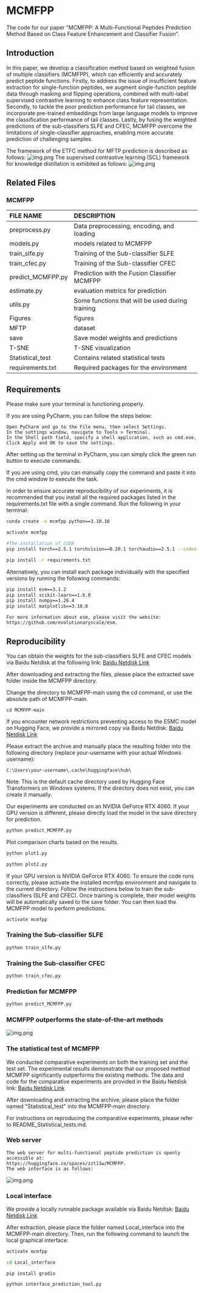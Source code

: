 # MCMFPP  
The code for our paper "MCMFPP: A Multi-Functional Peptides Prediction Method Based on Class Feature Enhancement and Classifier Fusion”.   

## Introduction
In this paper, we develop a classification method based on weighted fusion of multiple classifiers (MCMFPP), which can efficiently and accurately predict peptide functions. Firstly, to address the issue of insufficient feature extraction for single-function peptides, we augment single-function peptide data through masking and flipping operations, combined with multi-label supervised contrastive learning to enhance class feature representation. Secondly, to tackle the poor prediction performance for tail classes, we incorporate pre-trained embeddings from large language models to improve the classification performance of tail classes. Lastly, by fusing the weighted predictions of the sub-classifiers SLFE and CFEC, MCMFPP overcome the limitations of single-classifier approaches, enabling more accurate prediction of challenging samples. 

The framework of the ETFC method for MFTP prediction is described as follows:
![img.png](Figures/mcmfpp_framework.png)
The supervised contrastive learning (SCL)  framework for knowledge distillation is exhibited as follows:
![img.png](Figures/scl_framework.png)

## Related Files
### MCMFPP

| FILE NAME         | DESCRIPTION                                      |
|:------------------|:-------------------------------------------------|
| preprocess.py     | Data preprocessing, encoding, and loading        |
| models.py         | models related to MCMFPP                         |
| train_slfe.py     | Training of the Sub-classifier SLFE              |
| train_cfec.py     | Training of the Sub-classifier CFEC              |
| predict_MCMFPP.py | Prediction with the Fusion Classifier MCMFPP     |
| estimate.py       | evaluation metrics for prediction                |
| utils.py          | Some functions that will be used during training |
| Figures           | figures                                          |
| MFTP              | dataset                                          |
| save              | Save model weights and predictions               |
| T-SNE             | T-SNE visualization                              |
| Statistical_test  | Contains related statistical tests               |
| requirements.txt  | Required packages for the environment            |

## Requirements
Please make sure your terminal is functioning properly. 

If you are using PyCharm, you can follow the steps below:
```
Open PyCharm and go to the File menu, then select Settings.
In the settings window, navigate to Tools > Terminal.
In the Shell path field, specify a shell application, such as cmd.exe.
Click Apply and OK to save the settings.
```
After setting up the terminal in PyCharm, you can simply click the green run button to execute commands.

If you are using cmd, you can manually copy the command and paste it into the cmd window to execute the task.


In order to ensure accurate reproducibility of our experiments, it is recommended that you install all the required packages listed in the requirements.txt file with a single command. Run the following in your terminal:
```bash
conda create -n mcmfpp python==3.10.16
```
```bash
activate mcmfpp
```
```bash
#The installation of CUDA
pip install torch==2.5.1 torchvision==0.20.1 torchaudio==2.5.1 --index-url https://download.pytorch.org/whl/cu124
```
```bash
pip install -r requirements.txt
```
Alternatively, you can install each package individually with the specified versions by running the following commands:
```bash
pip install esm==3.1.2  
pip install scikit-learn==1.6.0  
pip install numpy==1.26.4  
pip install matplotlib==3.10.0
```
```
For more information about esm, please visit the website: 
https://github.com/evolutionaryscale/esm.
```
## Reproducibility   
You can obtain the weights for the sub-classifiers SLFE and CFEC models via Baidu Netdisk at the following link:
[Baidu Netdisk Link](https://pan.baidu.com/s/1-dMiKYdjLaAlw6vL3qElYQ?pwd=0000)

After downloading and extracting the files, please place the extracted save folder inside the MCMFPP directory.

Change the directory to MCMFPP-main using the cd command, or use the absolute path of MCMFPP-main.
```
cd MCMFPP-main
```

If you encounter network restrictions preventing access to the ESMC model on Hugging Face, we provide a mirrored copy via Baidu Netdisk:
[Baidu Netdisk Link](https://pan.baidu.com/s/1tineNNuJFKgYSWUIxT3l5A?pwd=0000)

Please extract the archive and manually place the resulting folder into the following directory (replace your-username with your actual Windows username):
```
C:\Users\your-username\.cache\huggingface\hub\
```
Note: This is the default cache directory used by Hugging Face Transformers on Windows systems.
If the directory does not exist, you can create it manually.

Our experiments are conducted on an NVIDIA GeForce RTX 4060. If your GPU version is different, please directly load the model in the save directory for prediction.
```bash
python predict_MCMFPP.py
```
Plot comparison charts based on the results.
```bash
python plot1.py
```
```bash
python plot2.py
```

If your GPU version is NVIDIA GeForce RTX 4060. To ensure the code runs correctly, please activate the installed mcmfpp environment and navigate to the current directory. Follow the instructions below to train the sub-classifiers (SLFE and CFEC). Once training is complete, their model weights will be automatically saved to the save folder. You can then load the MCMFPP model to perform predictions.
```bash
activate mcmfpp
```
### Training the Sub-classifier SLFE
```bash
python train_slfe.py
```

### Training the Sub-classifier CFEC
```bash
python train_cfec.py
```

### Prediction for MCMFPP
```bash
python predict_MCMFPP.py
```

### MCMFPP outperforms the state-of-the-art methods  
![img.png](Figures/model_evaluation.jpg)

### The statistical test of MCMFPP
We conducted comparative experiments on both the training set and the test set. The experimental results demonstrate that our proposed method MCMFPP significantly outperforms the existing methods.
The data and code for the comparative experiments are provided in the Baidu Netdisk link:
[Baidu Netdisk Link](https://pan.baidu.com/s/1bWClkEWQnd9ieZ3rPUV0Hw?pwd=0000)

After downloading and extracting the archive, please place the folder named "Statistical_test" into the MCMFPP-main directory.

For instructions on reproducing the comparative experiments, please refer to README_Statistical_tests.md.


### Web server
```
The web server for multi-functional peptide prediction is openly accessible at:
https://huggingface.co/spaces/zzt11w/MCMFPP.
The web interface is as follows:
```
![img.png](Figures/web-interface.png)

### Local interface
We provide a locally runnable package available via Baidu Netdisk: [Baidu Netdisk Link](https://pan.baidu.com/s/15jCo1vb8a7zgz6pE5LiTqg?pwd=0000)

After extraction, please place the folder named Local_interface into the MCMFPP-main directory.
Then, run the following command to launch the local graphical interface:
```bash
activate mcmfpp
```
```bash
cd Local_interface
```
```
pip install gradio
```
```
python interface_prediction_tool.py
```